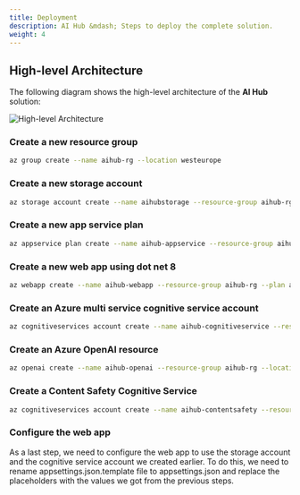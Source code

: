 ```yaml
---
title: Deployment
description: AI Hub &mdash; Steps to deploy the complete solution.
weight: 4
---
```


## High-level Architecture

The following diagram shows the high-level architecture of the **AI Hub** solution:

![High-level Architecture](/aihub/img/AI-Hub-HLD.png)

### Create a new resource group
```bash
az group create --name aihub-rg --location westeurope
```
### Create a new storage account
```bash
az storage account create --name aihubstorage --resource-group aihub-rg --location westeurope --sku Standard_LRS
```

### Create a new app service plan
```bash
az appservice plan create --name aihub-appservice --resource-group aihub-rg --sku S1
```

### Create a new web app using dot net 8
```bash
az webapp create --name aihub-webapp --resource-group aihub-rg --plan aihub-appservice --runtime "DOTNET|8.0"
```

### Create an Azure multi service cognitive service account
```bash
az cognitiveservices account create --name aihub-cognitiveservice --resource-group aihub-rg  --kind CognitiveServices --sku S0 --location westeurope --yes
```

### Create an Azure OpenAI resource
```bash
az openai create --name aihub-openai --resource-group aihub-rg --location westeurope
```

### Create a Content Safety Cognitive Service
```bash
az cognitiveservices account create --name aihub-contentsafety --resource-group aihub-rg --kind ContentSafety --sku F0 --location westeurope
```

### Configure the web app
As a last step, we need to configure the web app to use the storage account and the cognitive service account we created earlier. To do this, we need to rename appsettings.json.template file to appsettings.json and replace the placeholders with the values we got from the previous steps.
